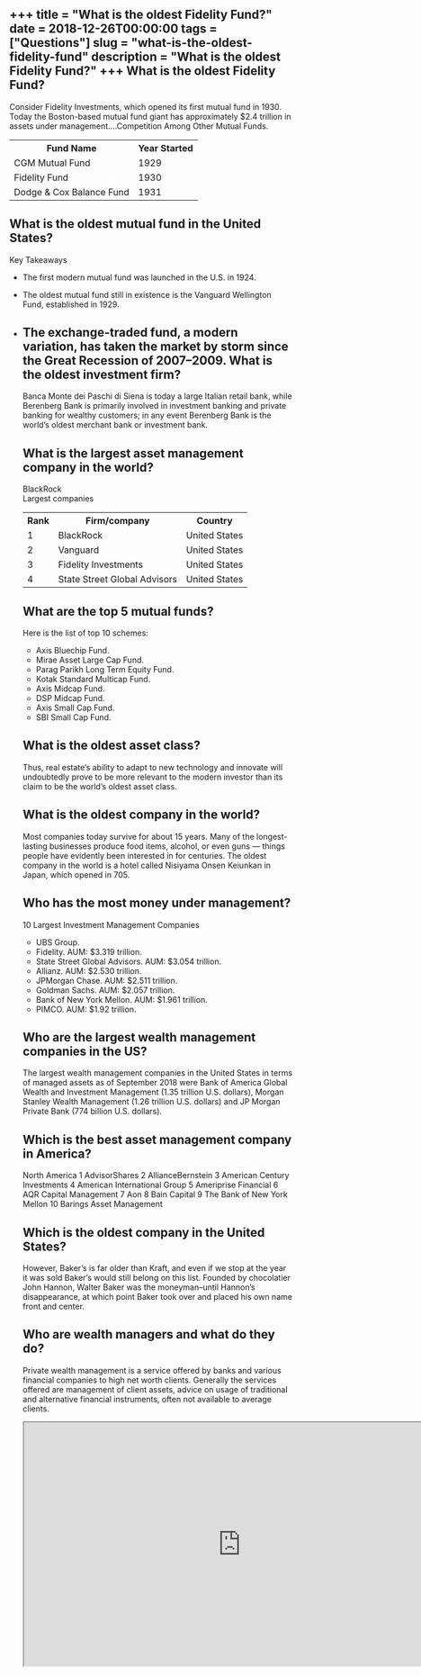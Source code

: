 +++
title = "What is the oldest Fidelity Fund?"
date = 2018-12-26T00:00:00
tags = ["Questions"]
slug = "what-is-the-oldest-fidelity-fund"
description = "What is the oldest Fidelity Fund?"
+++
What is the oldest Fidelity Fund?
---------------------------------

Consider Fidelity Investments, which opened its first mutual fund in 1930. Today the Boston-based mutual fund giant has approximately $2.4 trillion in assets under management….Competition Among Other Mutual Funds.

<table><tr><th>Fund Name</th><th>Year Started</th></tr><tr><td>CGM Mutual Fund</td><td>1929</td></tr><tr><td>Fidelity Fund</td><td>1930</td></tr><tr><td>Dodge &amp; Cox Balance Fund</td><td>1931</td></tr></table>

What is the oldest mutual fund in the United States?
----------------------------------------------------

Key Takeaways

- The first modern mutual fund was launched in the U.S. in 1924.
- The oldest mutual fund still in existence is the Vanguard Wellington Fund, established in 1929.
- The exchange-traded fund, a modern variation, has taken the market by storm since the Great Recession of 2007–2009. What is the oldest investment firm?
    -----------------------------------
    
    Banca Monte dei Paschi di Siena is today a large Italian retail bank, while Berenberg Bank is primarily involved in investment banking and private banking for wealthy customers; in any event Berenberg Bank is the world’s oldest merchant bank or investment bank.
    
    What is the largest asset management company in the world?
    ----------------------------------------------------------
    
    BlackRock  
    Largest companies
    
    <table><tr><th>Rank</th><th>Firm/company</th><th>Country</th></tr><tr><td>1</td><td>BlackRock</td><td>United States</td></tr><tr><td>2</td><td>Vanguard</td><td>United States</td></tr><tr><td>3</td><td>Fidelity Investments</td><td>United States</td></tr><tr><td>4</td><td>State Street Global Advisors</td><td>United States</td></tr></table>
    
    What are the top 5 mutual funds?
    --------------------------------
    
    Here is the list of top 10 schemes:
    
    
    - Axis Bluechip Fund.
    - Mirae Asset Large Cap Fund.
    - Parag Parikh Long Term Equity Fund.
    - Kotak Standard Multicap Fund.
    - Axis Midcap Fund.
    - DSP Midcap Fund.
    - Axis Small Cap Fund.
    - SBI Small Cap Fund.
    
    What is the oldest asset class?
    -------------------------------
    
    Thus, real estate’s ability to adapt to new technology and innovate will undoubtedly prove to be more relevant to the modern investor than its claim to be the world’s oldest asset class.
    
    What is the oldest company in the world?
    ----------------------------------------
    
    Most companies today survive for about 15 years. Many of the longest-lasting businesses produce food items, alcohol, or even guns — things people have evidently been interested in for centuries. The oldest company in the world is a hotel called Nisiyama Onsen Keiunkan in Japan, which opened in 705.
    
    Who has the most money under management?
    ----------------------------------------
    
    10 Largest Investment Management Companies
    
    
    - UBS Group.
    - Fidelity. AUM: $3.319 trillion.
    - State Street Global Advisors. AUM: $3.054 trillion.
    - Allianz. AUM: $2.530 trillion.
    - JPMorgan Chase. AUM: $2.511 trillion.
    - Goldman Sachs. AUM: $2.057 trillion.
    - Bank of New York Mellon. AUM: $1.961 trillion.
    - PIMCO. AUM: $1.92 trillion.
    
    Who are the largest wealth management companies in the US?
    ----------------------------------------------------------
    
    The largest wealth management companies in the United States in terms of managed assets as of September 2018 were Bank of America Global Wealth and Investment Management (1.35 trillion U.S. dollars), Morgan Stanley Wealth Management (1.26 trillion U.S. dollars) and JP Morgan Private Bank (774 billion U.S. dollars).
    
    Which is the best asset management company in America?
    ------------------------------------------------------
    
    North America 1 AdvisorShares 2 AllianceBernstein 3 American Century Investments 4 American International Group 5 Ameriprise Financial 6 AQR Capital Management 7 Aon 8 Bain Capital 9 The Bank of New York Mellon 10 Barings Asset Management
    
    Which is the oldest company in the United States?
    -------------------------------------------------
    
    However, Baker’s is far older than Kraft, and even if we stop at the year it was sold Baker’s would still belong on this list. Founded by chocolatier John Hannon, Walter Baker was the moneyman–until Hannon’s disappearance, at which point Baker took over and placed his own name front and center.
    
    Who are wealth managers and what do they do?
    --------------------------------------------
    
    Private wealth management is a service offered by banks and various financial companies to high net worth clients. Generally the services offered are management of client assets, advice on usage of traditional and alternative financial instruments, often not available to average clients.
    
    <iframe allow="accelerometer; autoplay; clipboard-write; encrypted-media; gyroscope; picture-in-picture" allowfullscreen="" class="__youtube_prefs__  epyt-is-override  no-lazyload" data-no-lazy="1" data-origheight="433" data-origwidth="770" data-skipgform_ajax_framebjll="" height="433" id="_ytid_66676" loading="lazy" src="https://www.youtube.com/embed/8r3TjZUQwCI?enablejsapi=1&autoplay=0&cc_load_policy=0&cc_lang_pref=&iv_load_policy=1&loop=0&modestbranding=0&rel=1&fs=1&playsinline=0&autohide=2&theme=dark&color=red&controls=1&" title="YouTube player" width="770"></iframe>